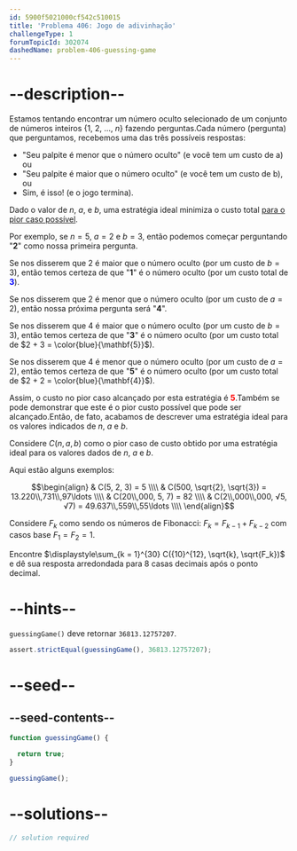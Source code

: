 ```yaml
---
id: 5900f5021000cf542c510015
title: 'Problema 406: Jogo de adivinhação'
challengeType: 1
forumTopicId: 302074
dashedName: problem-406-guessing-game
---
```


# --description--

Estamos tentando encontrar um número oculto selecionado de um conjunto de números inteiros {1, 2, ..., $n$} fazendo perguntas.Cada número (pergunta) que perguntamos, recebemos uma das três possíveis respostas:

- "Seu palpite é menor que o número oculto" (e você tem um custo de a) ou
- "Seu palpite é maior que o número oculto" (e você tem um custo de b), ou
- Sim, é isso! (e o jogo termina).

Dado o valor de $n$, $a$, e $b$, uma estratégia ideal minimiza o custo total <u>para o pior caso possível</u>.

Por exemplo, se $n = 5$, $a = 2$ e $b = 3$, então podemos começar perguntando "<strong>2</strong>" como nossa primeira pergunta.

Se nos disserem que 2 é maior que o número oculto (por um custo de $b = 3$), então temos certeza de que "<strong>1</strong>" é o número oculto (por um custo total de <strong><span style="color: blue;">3</span></strong>).

Se nos disserem que 2 é menor que o número oculto (por um custo de $a = 2$), então nossa próxima pergunta será "<strong>4</strong>".

Se nos disserem que 4 é maior que o número oculto (por um custo de $b = 3$), então temos certeza de que "<strong>3</strong>" é o número oculto (por um custo total de $2 + 3 = \color{blue}{\mathbf{5}}$).

Se nos disserem que 4 é menor que o número oculto (por um custo de $a = 2$), então temos certeza de que "<strong>5</strong>" é o número oculto (por um custo total de $2 + 2 = \color{blue}{\mathbf{4}}$).

Assim, o custo no pior caso alcançado por esta estratégia é <strong><span style="color: red">5</span></strong>.Também se pode demonstrar que este é o pior custo possível que pode ser alcançado.Então, de fato, acabamos de descrever uma estratégia ideal para os valores indicados de $n$, $a$ e $b$.

Considere $C(n, a, b)$ como o pior caso de custo obtido por uma estratégia ideal para os valores dados de $n$, $a$ e $b$.

Aqui estão alguns exemplos:

$$\begin{align}
  & C(5, 2, 3) = 5 \\\\
  & C(500, \sqrt{2}, \sqrt{3}) = 13.220\\,731\\,97\ldots \\\\
  & C(20\\,000, 5, 7) = 82 \\\\
  & C(2\\,000\\,000, √5, √7) = 49.637\\,559\\,55\ldots \\\\
\end{align}$$

Considere $F_k$ como sendo os números de Fibonacci: $F_k = F_{k - 1} + F_{k - 2}$ com casos base $F_1 = F_2 = 1$.

Encontre $\displaystyle\sum_{k = 1}^{30} C({10}^{12}, \sqrt{k}, \sqrt{F_k})$ e dê sua resposta arredondada para 8 casas decimais após o ponto decimal.

# --hints--

`guessingGame()` deve retornar `36813.12757207`.

```js
assert.strictEqual(guessingGame(), 36813.12757207);
```

# --seed--

## --seed-contents--

```js
function guessingGame() {

  return true;
}

guessingGame();
```

# --solutions--

```js
// solution required
```
